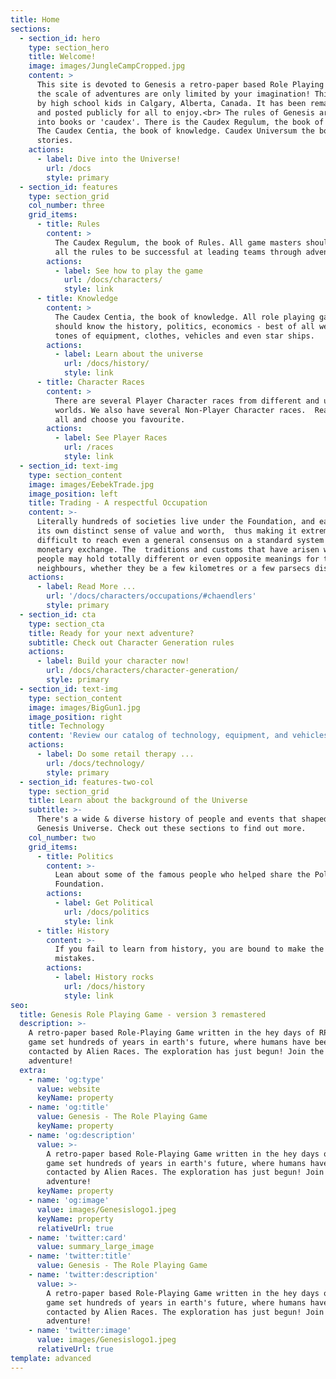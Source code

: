 ```yaml
---
title: Home
sections:
  - section_id: hero
    type: section_hero
    title: Welcome!
    image: images/JungleCampCropped.jpg
    content: >
      This site is devoted to Genesis a retro-paper based Role Playing Game. Where 
      the scale of adventures are only limited by your imagination! This game was developed
      by high school kids in Calgary, Alberta, Canada. It has been remastered
      and posted publicly for all to enjoy.<br> The rules of Genesis are divided
      into books or 'caudex'. There is the Caudex Regulum, the book of Rules.
      The Caudex Centia, the book of knowledge. Caudex Universum the book of
      stories.
    actions:
      - label: Dive into the Universe!
        url: /docs
        style: primary
  - section_id: features
    type: section_grid
    col_number: three
    grid_items:
      - title: Rules
        content: >
          The Caudex Regulum, the book of Rules. All game masters should read
          all the rules to be successful at leading teams through adventures. 
        actions:
          - label: See how to play the game
            url: /docs/characters/
            style: link
      - title: Knowledge
        content: >
          The Caudex Centia, the book of knowledge. All role playing gamers
          should know the history, politics, economics - best of all we have
          tones of equipment, clothes, vehicles and even star ships. 
        actions:
          - label: Learn about the universe
            url: /docs/history/
            style: link
      - title: Character Races
        content: >
          There are several Player Character races from different and unusual
          worlds. We also have several Non-Player Character races.  Read them
          all and choose you favourite.
        actions:
          - label: See Player Races
            url: /races
            style: link
  - section_id: text-img
    type: section_content
    image: images/EebekTrade.jpg
    image_position: left
    title: Trading - A respectful Occupation
    content: >-
      Literally hundreds of societies live under the Foundation, and each has
      its own distinct sense of value and worth,  thus making it extremely
      difficult to reach even a general consensus on a standard system of
      monetary exchange. The  traditions and customs that have arisen within one
      people may hold totally different or even opposite meanings for their 
      neighbours, whether they be a few kilometres or a few parsecs distant.
    actions:
      - label: Read More ...
        url: '/docs/characters/occupations/#chaendlers'
        style: primary
  - section_id: cta
    type: section_cta
    title: Ready for your next adventure?
    subtitle: Check out Character Generation rules
    actions:
      - label: Build your character now!
        url: /docs/characters/character-generation/
        style: primary
  - section_id: text-img
    type: section_content
    image: images/BigGun1.jpg
    image_position: right
    title: Technology
    content: 'Review our catalog of technology, equipment, and vehicles.'
    actions:
      - label: Do some retail therapy ...
        url: /docs/technology/
        style: primary
  - section_id: features-two-col
    type: section_grid
    title: Learn about the background of the Universe
    subtitle: >-
      There's a wide & diverse history of people and events that shaped the
      Genesis Universe. Check out these sections to find out more.
    col_number: two
    grid_items:
      - title: Politics
        content: >-
          Lean about some of the famous people who helped share the Poly Solar
          Foundation.
        actions:
          - label: Get Political
            url: /docs/politics
            style: link
      - title: History
        content: >-
          If you fail to learn from history, you are bound to make the same
          mistakes.
        actions:
          - label: History rocks
            url: /docs/history
            style: link
seo:
  title: Genesis Role Playing Game - version 3 remastered
  description: >-
    A retro-paper based Role-Playing Game written in the hey days of RPGs. A
    game set hundreds of years in earth's future, where humans have been
    contacted by Alien Races. The exploration has just begun! Join the
    adventure!
  extra:
    - name: 'og:type'
      value: website
      keyName: property
    - name: 'og:title'
      value: Genesis - The Role Playing Game
      keyName: property
    - name: 'og:description'
      value: >-
        A retro-paper based Role-Playing Game written in the hey days of RPGs. A
        game set hundreds of years in earth's future, where humans have been
        contacted by Alien Races. The exploration has just begun! Join the
        adventure!
      keyName: property
    - name: 'og:image'
      value: images/Genesislogo1.jpeg
      keyName: property
      relativeUrl: true
    - name: 'twitter:card'
      value: summary_large_image
    - name: 'twitter:title'
      value: Genesis - The Role Playing Game
    - name: 'twitter:description'
      value: >-
        A retro-paper based Role-Playing Game written in the hey days of RPGs. A
        game set hundreds of years in earth's future, where humans have been
        contacted by Alien Races. The exploration has just begun! Join the
        adventure!
    - name: 'twitter:image'
      value: images/Genesislogo1.jpeg
      relativeUrl: true
template: advanced
---
```

